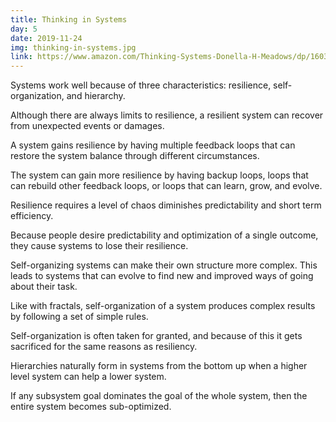 ```yaml
---
title: Thinking in Systems
day: 5
date: 2019-11-24
img: thinking-in-systems.jpg
link: https://www.amazon.com/Thinking-Systems-Donella-H-Meadows/dp/1603580557
---
```


Systems work well because of three characteristics: resilience,
self-organization, and hierarchy.

Although there are always limits to resilience, a resilient system can
recover from unexpected events or damages.

A system gains resilience by having multiple feedback loops that can
restore the system balance through different circumstances.

The system can gain more resilience by having backup loops, loops that
can rebuild other feedback loops, or loops that can learn, grow, and
evolve.

Resilience requires a level of chaos diminishes predictability and
short term efficiency.

Because people desire predictability and optimization of a single
outcome, they cause systems to lose their resilience.

Self-organizing systems can make their own structure more complex.
This leads to systems that can evolve to find new and improved ways of
going about their task.

Like with fractals, self-organization of a system produces complex
results by following a set of simple rules.

Self-organization is often taken for granted, and because of this it
gets sacrificed for the same reasons as resiliency.

Hierarchies naturally form in systems from the bottom up when a higher
level system can help a lower system.

If any subsystem goal dominates the goal of the whole system, then
the entire system becomes sub-optimized.
